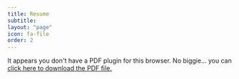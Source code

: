 ```yaml
---
title: Resume
subtitle: 
layout: "page"
icon: fa-file
order: 2
---
```


<object data="assets/images/jsleslie_resume.pdf" type="application/pdf" width="100%" height="800px">
 <p>It appears you don't have a PDF plugin for this browser.
 No biggie... you can <a href="assets/images/jsleslie_resume.pdf">click here to
  download the PDF file.</a></p>
</object>
  
